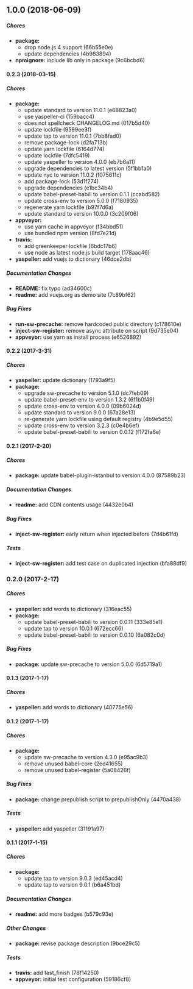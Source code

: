 ## 1.0.0 (2018-06-09)

##### Chores

- **package:**
  - drop node.js 4 support (66b55e0e)
  - update dependencies (4b983894)
- **npmignore:** include lib only in package (9c6bcbd6)

#### 0.2.3 (2018-03-15)

##### Chores

- **package:**
  - update standard to version 11.0.1 (e68823a0)
  - use yaspeller-ci (159bacc4)
  - does not spellcheck CHANGELOG.md (017b5d40)
  - update lockfile (9599ee3f)
  - update tap to version 11.0.1 (7bb8fad0)
  - remove package-lock (d2fa713b)
  - update yarn lockfile (6164d774)
  - update lockfile (7dfc5419)
  - update yaspeller to version 4.0.0 (eb7b6a11)
  - upgrade dependencies to latest version (5f1bb1a0)
  - update nyc to version 11.0.2 (f075611c)
  - add package-lock (53d1f274)
  - upgrade dependencies (e1bc34b4)
  - update babel-preset-babili to version 0.1.1 (ccabd582)
  - update cross-env to version 5.0.0 (f7180935)
  - regenerate yarn lockfile (b97f7d6a)
  - update standard to version 10.0.0 (3c209f06)
- **appveyor:**
  - use yarn cache in appveyor (f34bbd51)
  - use bundled npm version (8fd7e21d)
- **travis:**
  - add greenkeeper lockfile (6bdc17b6)
  - use node as latest node.js build target (178aac46)
- **yaspeller:** add vuejs to dictionary (46dce2db)

##### Documentation Changes

- **README:** fix typo (ad34600c)
- **readme:** add vuejs.org as demo site (7c89bf62)

##### Bug Fixes

- **run-sw-precache:** remove hardcoded public directory (c178610e)
- **inject-sw-register:** remove async attribute on script (9d735e04)
- **appveyor:** use yarn as install process (e6526892)

#### 0.2.2 (2017-3-31)

##### Chores

- **yaspeller:** update dictionary (1793a9f5)
- **package:**
  - upgrade sw-precache to version 5.1.0 (dc7feb09)
  - update babel-preset-env to version 1.3.2 (6f1b0f49)
  - update cross-env to version 4.0.0 (09b6024d)
  - update standard to version 9.0.0 (67a28e13)
  - re-generate yarn lockfile using default registry (4b9e5d55)
  - update cross-env to version 3.2.3 (c0e4b6ef)
  - update babel-preset-babili to version 0.0.12 (f172fa6e)

#### 0.2.1 (2017-2-20)

##### Chores

- **package:** update babel-plugin-istanbul to version 4.0.0 (87589b23)

##### Documentation Changes

- **readme:** add CDN contents usage (4432e0b4)

##### Bug Fixes

- **inject-sw-register:** early return when injected before (7d4b61fd)

##### Tests

- **inject-sw-register:** add test case on duplicated injection (bfa88df9)

### 0.2.0 (2017-2-17)

##### Chores

- **yaspeller:** add words to dictionary (316eac55)
- **package:**
  - update babel-preset-babili to version 0.0.11 (333e85e1)
  - update tap to version 10.0.1 (672ecc66)
  - update babel-preset-babili to version 0.0.10 (6a082c0d)

##### Bug Fixes

- **package:** update sw-precache to version 5.0.0 (6d5719a1)

#### 0.1.3 (2017-1-17)

##### Chores

- **yaspeller:** add words to dictionary (40775e56)

#### 0.1.2 (2017-1-17)

##### Chores

- **package:**
  - update sw-precache to version 4.3.0 (e95ac9b3)
  - remove unused babel-core (2ed41655)
  - remove unused babel-register (5a08426f)

##### Bug Fixes

- **package:** change prepublish script to prepublishOnly (4470a438)

##### Tests

- **yaspeller:** add yaspeller (31191a97)

#### 0.1.1 (2017-1-15)

##### Chores

- **package:**
  - update tap to version 9.0.3 (ed45acd4)
  - update tap to version 9.0.1 (b6a451bd)

##### Documentation Changes

- **readme:** add more badges (b579c93e)

##### Other Changes

- **package:** revise package description (9bce29c5)

##### Tests

- **travis:** add fast_finish (78f14250)
- **appveyor:** initial test configuration (59186cf8)
